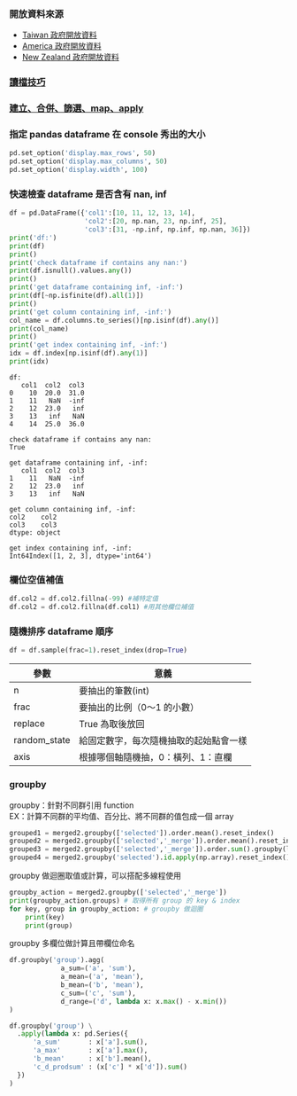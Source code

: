 ### 開放資料來源
* [Taiwan 政府開放資料](https://data.gov.tw/)
* [America 政府開放資料](https://catalog.data.gov/dataset)
* [New Zealand 政府開放資料](https://www.stats.govt.nz/)  

### [讀檔技巧](https://github.com/yuning-lin/PythonTips/blob/main/ReadFiles.md)
### [建立、合併、篩選、map、apply](https://github.com/yuning-lin/PythonTips/blob/main/DataETL/Pandas.ipynb)

### 指定 pandas dataframe 在 console 秀出的大小
```python
pd.set_option('display.max_rows', 50)
pd.set_option('display.max_columns', 50)
pd.set_option('display.width', 100)
```
### 快速檢查 dataframe 是否含有 nan, inf
```python
df = pd.DataFrame({'col1':[10, 11, 12, 13, 14],
                   'col2':[20, np.nan, 23, np.inf, 25],
                   'col3':[31, -np.inf, np.inf, np.nan, 36]})
print('df:')
print(df)
print()
print('check dataframe if contains any nan:')
print(df.isnull().values.any())
print()
print('get dataframe containing inf, -inf:')
print(df[~np.isfinite(df).all(1)])
print()
print('get column containing inf, -inf:')
col_name = df.columns.to_series()[np.isinf(df).any()]
print(col_name)
print()
print('get index containing inf, -inf:')
idx = df.index[np.isinf(df).any(1)]
print(idx)
```
```
df:
   col1  col2  col3
0    10  20.0  31.0
1    11   NaN  -inf
2    12  23.0   inf
3    13   inf   NaN
4    14  25.0  36.0

check dataframe if contains any nan:
True

get dataframe containing inf, -inf:
   col1  col2  col3
1    11   NaN  -inf
2    12  23.0   inf
3    13   inf   NaN

get column containing inf, -inf:
col2    col2
col3    col3
dtype: object

get index containing inf, -inf:
Int64Index([1, 2, 3], dtype='int64')
```
### 欄位空值補值
```python
df.col2 = df.col2.fillna(-99) #補特定值
df.col2 = df.col2.fillna(df.col1) #用其他欄位補值
```
### 隨機排序 dataframe 順序
```python
df = df.sample(frac=1).reset_index(drop=True)
```
  
參數|意義
----|----
n|要抽出的筆數(int)
frac|要抽出的比例（0～1 的小數）
replace|True 為取後放回
random_state|給固定數字，每次隨機抽取的起始點會一樣
axis|根據哪個軸隨機抽，0：橫列、1：直欄



### groupby
groupby：針對不同群引用 function  
EX：計算不同群的平均值、百分比、將不同群的值包成一個 array  
```python
grouped1 = merged2.groupby(['selected']).order.mean().reset_index()
grouped2 = merged2.groupby(['selected','_merge']).order.mean().reset_index()
grouped3 = merged2.groupby(['selected','_merge']).order.sum().groupby(level=[1]).apply(lambda x:x/x.sum()).reset_index()
grouped4 = merged2.groupby('selected').id.apply(np.array).reset_index()
```

groupby 做迴圈取值或計算，可以搭配多線程使用
```python
groupby_action = merged2.groupby(['selected','_merge'])
print(groupby_action.groups) # 取得所有 group 的 key & index
for key, group in groupby_action: # groupby 做迴圈
    print(key)
    print(group)
```

groupby 多欄位做計算且帶欄位命名
```python
df.groupby('group').agg(
             a_sum=('a', 'sum'),
             a_mean=('a', 'mean'),
             b_mean=('b', 'mean'),
             c_sum=('c', 'sum'),
             d_range=('d', lambda x: x.max() - x.min())
)

df.groupby('group') \
  .apply(lambda x: pd.Series({
      'a_sum'       : x['a'].sum(),
      'a_max'       : x['a'].max(),
      'b_mean'      : x['b'].mean(),
      'c_d_prodsum' : (x['c'] * x['d']).sum()
  })
)
```
